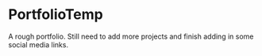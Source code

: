 # PortfolioTemp

A rough portfolio. Still need to add more projects and finish adding in some social media links.